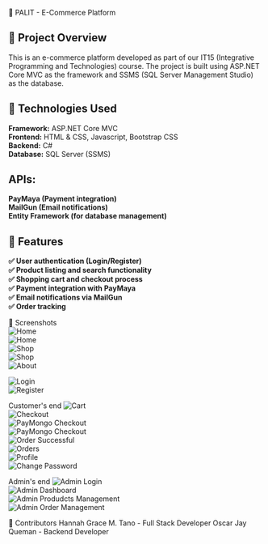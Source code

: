 🛒 PALIT - E-Commerce Platform

## 📌 Project Overview
This is an e-commerce platform developed as part of our IT15 (Integrative Programming and Technologies) course. The project is built using ASP.NET Core MVC as the framework and SSMS (SQL Server Management Studio) as the database.

## 🔧 Technologies Used
**Framework:** ASP.NET Core MVC  
**Frontend:** HTML & CSS, Javascript, Bootstrap CSS    
**Backend:** C#  
**Database:** SQL Server (SSMS)  

## APIs:
**PayMaya (Payment integration)**  
**MailGun (Email notifications)**  
**Entity Framework (for database management)**  

## 🚀 Features
**✅ User authentication (Login/Register)**  
**✅ Product listing and search functionality**  
**✅ Shopping cart and checkout process**  
**✅ Payment integration with PayMaya**  
**✅ Email notifications via MailGun**  
**✅ Order tracking**  

📸 Screenshots  
![Home](screenshots/Home.1.png)  
![Home](screenshots/Home.2.png)  
![Shop](screenshots/Shop1.png)  
![Shop](screenshots/Shop2.png)  
![About](screenshots/About.png)  

![Login](screenshots/Login.png)  
![Register](screenshots/Register.png)  

Customer's end
![Cart](screenshots/Cart.png)  
![Checkout](screenshots/Checkout.png)  
![PayMongo Checkout](screenshots/PayMongoCheckout.png)  
![PayMongo Checkout](screenshots/PayMongoCheckout2.png)  
![Order Successful](screenshots/OrderSuccessful.png)  
![Orders](screenshots/Orders.png)  
![Profile](screenshots/Profile.png)  
![Change Password](screenshots/ChangePassword.png)  

Admin's end
![Admin Login](screenshots/AdminLogin.png)  
![Admin Dashboard](screenshots/AdminDashboard.png)  
![Admin Produdcts Management](screenshots/Products.png)  
![Admin Order Management](screenshots/PayMongoCheckout2.png)  

👥 Contributors
Hannah Grace M. Tano - Full Stack Developer
Oscar Jay Queman - Backend Developer
